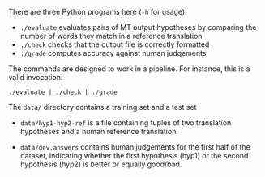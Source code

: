 There are three Python programs here (`-h` for usage):

 - `./evaluate` evaluates pairs of MT output hypotheses by comparing the number of words they match in a reference translation
 - `./check` checks that the output file is correctly formatted
 - `./grade` computes accuracy against human judgements 

The commands are designed to work in a pipeline. For instance, this is a valid invocation:

    ./evaluate | ./check | ./grade

The `data/` directory contains a training set and a test set

 - `data/hyp1-hyp2-ref` is a file containing tuples of two translation hypotheses and a human reference translation.

 - `data/dev.answers` contains human judgements for the first half of the dataset, indicating whether the first hypothesis (hyp1) or the second hypothesis (hyp2) is better or equally good/bad.